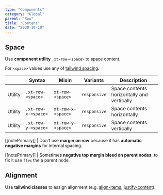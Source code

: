 ```yaml
---
type: "Components"
category: "Global"
parent: "Row"
title: "Content"
date: "2030-10-10"
---
```


## Space

Use **component utility** `.xt-row-<space>` to space content.

For `<space>` values use any of [tailwind spacing](https://tailwindcss.com/docs/customizing-spacing).

<div class="xt-overflow-sub overflow-y-hidden overflow-x-scroll my-4 xt-my-auto w-full">

|                      | Syntax                          | Mixin            | Variants               | Description                   |
| ----------------------- | ---------------------------- | -----------------| ----------------------------- |----------------------------- |
| Utility                  | `.xt-row-<space>`       | `xt-row-<space>`                | `responsive`                | Space contents horizontally and vertically            |
| Utility                  | `.xt-row-x-<space>`       | `xt-row-x-<space>`                | `responsive`                | Space contents horizontally            |
| Utility                  | `.xt-row-y-<space>`       | `xt-row-y-<space>`                | `responsive`                | Space contents vertically            |

</div>

[[notePrimary]]
| Don't use **margin on row** because it has **automatic negative margins** for internal spacing.

[[notePrimary]]
| Sometimes **negative top margin bleed on parent nodes**, to fix it use `flex` the a parent node.

<demo>
  <demoinline src="demos/components/row/space-px">
  </demoinline>
  <demoinline src="demos/components/row/space-1">
  </demoinline>
  <demoinline src="demos/components/row/space-2">
  </demoinline>
  <demoinline src="demos/components/row/space-3">
  </demoinline>
  <demoinline src="demos/components/row/space-4">
  </demoinline>
</demo>

## Alignment

Use **tailwind classes** to assign alignment (e.g. [align-items](https://tailwindcss.com/docs/align-items), [justify-content](https://tailwindcss.com/docs/justify-content)).

<demo>
  <demoinline src="demos/components/row/alignment">
  </demoinline>
</demo>
